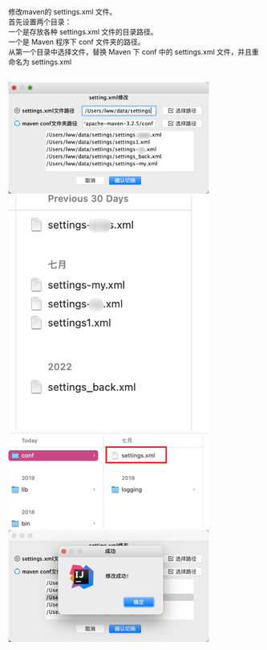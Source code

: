 修改maven的 settings.xml 文件。 <br/>
    首先设置两个目录： <br/>
    一个是存放各种 settings.xml 文件的目录路径。 <br/>
    一个是 Maven 程序下 conf 文件夹的路径。 <br/>
    从第一个目录中选择文件，替换 Maven 下 conf 中的 settings.xml 文件，并且重命名为 settings.xml <br/>
    <br/>
    
 <img src="img/Snipaste_2024-09-09_18-35-59.png" width="400px" />
 
 <img src="img/Snipaste_2024-09-09_19-09-44.png" width="400px" />
 
 <img src="img/Snipaste_2024-09-09_19-10-12.png" width="400px" />
 
 <img src="img/Snipaste_2024-09-09_18-36-21.png" width="400px" />